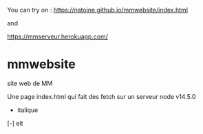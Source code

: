 You can try on :
https://natoine.github.io/mmwebsite/index.html

and 

https://mmserveur.herokuapp.com/

# mmwebsite
site web de MM

Une page index.html qui fait des fetch sur un serveur node v14.5.0

* italique

[-] elt
